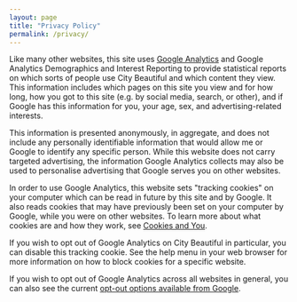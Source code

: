 ```yaml
---
layout: page
title: "Privacy Policy"
permalink: /privacy/
---
```


Like many other websites, this site uses [Google Analytics](https://www.google.com/analytics) and Google Analytics Demographics and Interest Reporting to provide statistical reports on which sorts of people use City Beautiful and which content they view. This information includes which pages on this site you view and for how long, how you got to this site (e.g. by social media, search, or other), and if Google has this information for you, your age, sex, and advertising-related interests. 

This information is presented anonymously, in aggregate, and does not include any personally identifiable information that would allow me or Google to identify any specific person. While this website does not carry targeted advertising, the information Google Analytics collects may also be used to personalise advertising that Google serves you on other websites.

In order to use Google Analytics, this website sets "tracking cookies" on your computer which can be read in future by this site and by Google. It also reads cookies that may have previously been set on your computer by Google, while you were on other websites. To learn more about what cookies are and how they work, see [Cookies and You](https://www.cookiesandyou.com/).

If you wish to opt out of Google Analytics on City Beautiful in particular, you can disable this tracking cookie. See the help menu in your web browser for more information on how to block cookies for a specific website.

If you wish to opt out of Google Analytics across all websites in general, you can also see the current [opt-out options available from Google](https://tools.google.com/dlpage/gaoptout/).

